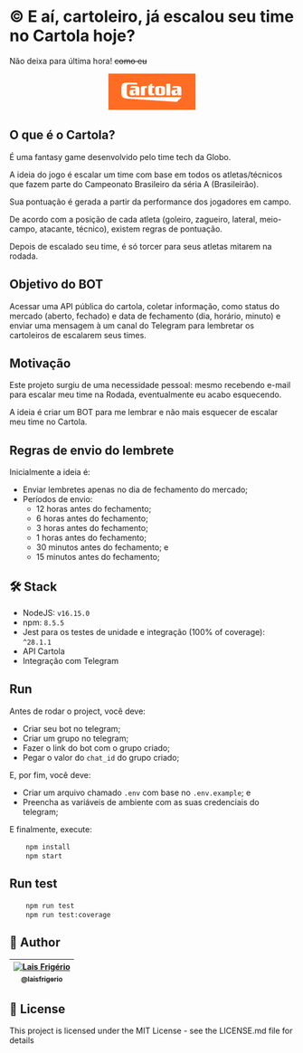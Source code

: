 # :copyright: E aí, cartoleiro, já escalou seu time no Cartola hoje?

Não deixa para última hora! ~~como eu~~

<p align="center">
  <a><img src="./images/cartola-logo.png" alt="Logo do fantasy grame escrito 'Cartola' em texto branco sobre um fundo laranja" title="Logo do fantasy grame escrito 'Cartola' em texto branco sobre um fundo laranja"></a>
</p>

## O que é o Cartola?

É uma fantasy game desenvolvido pelo time tech da Globo.

A ideia do jogo é escalar um time com base em todos os atletas/técnicos que fazem parte do Campeonato Brasileiro da séria A (Brasileirão).

Sua pontuação é gerada a partir da performance dos jogadores em campo.

De acordo com a posição de cada atleta (goleiro, zagueiro, lateral, meio-campo, atacante, técnico), existem regras de pontuação.

Depois de escalado seu time, é só torcer para seus atletas mitarem na rodada.

## Objetivo do BOT

Acessar uma API pública do cartola, coletar informação, como status do mercado (aberto, fechado) e data de fechamento (dia, horário, minuto) e enviar uma mensagem à um canal do Telegram para lembretar os cartoleiros de escalarem seus times.

## Motivação

Este projeto surgiu de uma necessidade pessoal: mesmo recebendo e-mail para escalar meu time na Rodada, eventualmente eu acabo esquecendo.

A ideia é criar um BOT para me lembrar e não mais esquecer de escalar meu time no Cartola.

## Regras de envio do lembrete

Inicialmente a ideia é:

- Enviar lembretes apenas no dia de fechamento do mercado;
- Períodos de envio:
    - 12 horas antes do fechamento;
    - 6 horas antes do fechamento;
    - 3 horas antes do fechamento;
    - 1 horas antes do fechamento;
    - 30 minutos antes do fechamento; e
    - 15 minutos antes do fechamento;

## 🛠️ Stack

- NodeJS: `v16.15.0`
- npm: `8.5.5`
- Jest para os testes de unidade e integração (100% of coverage): `^28.1.1`
- API Cartola
- Integração com Telegram

## Run

Antes de rodar o project, você deve:

- Criar seu bot no telegram;
- Criar um grupo no telegram;
- Fazer o link do bot com o grupo criado;
- Pegar o valor do `chat_id` do grupo criado;

E, por fim, você deve:

- Criar um arquivo chamado `.env` com base no `.env.example`; e
- Preencha as variáveis ​​de ambiente com as suas credenciais do telegram;

E finalmente, execute:

```
    npm install
    npm start
```

## Run test

```
    npm run test
    npm run test:coverage
```

## 👩 Author

| [<img src="https://avatars.githubusercontent.com/u/20709086?v=4" width="100px;" alt="Lais Frigério"/><br /><sub><b>@laisfrigerio</b></sub>](https://github.com/laisfrigerio)<br /> |
| :---: |

## 📄 License

This project is licensed under the MIT License - see the LICENSE.md file for details
